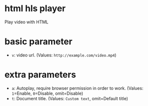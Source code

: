 # html hls player
Play video with HTML

# basic parameter
- `v`: video url. (Values: `http://example.com/video.mp4`)

# extra parameters
- `a`: Autoplay, require browser permission in order to work. (Values: `1`=Enable, `0`=Disable, omit=Disable)
- `t`: Document title. (Values: `Custom text`, omit=Default title)
